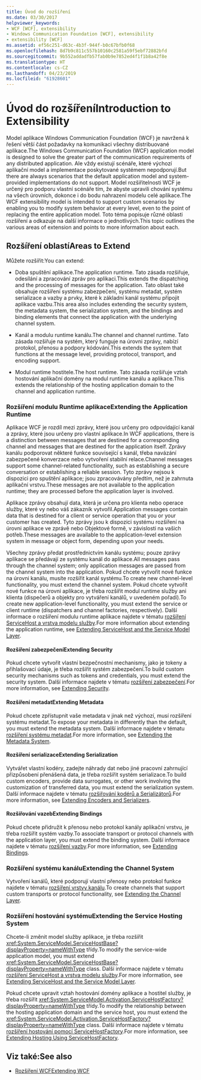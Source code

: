 ```yaml
---
title: Úvod do rozšíření
ms.date: 03/30/2017
helpviewer_keywords:
- WCF [WCF], extensibility
- Windows Communication Foundation [WCF], extensibility
- extensibility [WCF]
ms.assetid: ef56c251-d63c-4b3f-944f-b0c67bfb0f68
ms.openlocfilehash: 8d7b9c811c557b10160c2581a59f5ebf72882bfd
ms.sourcegitcommit: 9b552addadfb57fab0b9e7852ed4f1f1b8a42f8e
ms.translationtype: HT
ms.contentlocale: cs-CZ
ms.lasthandoff: 04/23/2019
ms.locfileid: "61928601"
---
```

# <a name="introduction-to-extensibility"></a><span data-ttu-id="09301-102">Úvod do rozšíření</span><span class="sxs-lookup"><span data-stu-id="09301-102">Introduction to Extensibility</span></span>
<span data-ttu-id="09301-103">Model aplikace Windows Communication Foundation (WCF) je navržená k řešení větší část požadavky na komunikaci všechny distribuované aplikace.</span><span class="sxs-lookup"><span data-stu-id="09301-103">The Windows Communication Foundation (WCF) application model is designed to solve the greater part of the communication requirements of any distributed application.</span></span> <span data-ttu-id="09301-104">Ale vždy existují scénáře, které výchozí aplikační model a implementace poskytované systémem nepodporují.</span><span class="sxs-lookup"><span data-stu-id="09301-104">But there are always scenarios that the default application model and system-provided implementations do not support.</span></span> <span data-ttu-id="09301-105">Model rozšiřitelnosti WCF je určený pro podporu vlastní scénáře tím, že abyste upravili chování systému na všech úrovních, dokonce i do bodu nahrazení modelu celé aplikace.</span><span class="sxs-lookup"><span data-stu-id="09301-105">The WCF extensibility model is intended to support custom scenarios by enabling you to modify system behavior at every level, even to the point of replacing the entire application model.</span></span> <span data-ttu-id="09301-106">Toto téma popisuje různé oblasti rozšíření a odkazuje na další informace o jednotlivých.</span><span class="sxs-lookup"><span data-stu-id="09301-106">This topic outlines the various areas of extension and points to more information about each.</span></span>  
  
## <a name="areas-to-extend"></a><span data-ttu-id="09301-107">Rozšíření oblastí</span><span class="sxs-lookup"><span data-stu-id="09301-107">Areas to Extend</span></span>  
 <span data-ttu-id="09301-108">Můžete rozšířit:</span><span class="sxs-lookup"><span data-stu-id="09301-108">You can extend:</span></span>  
  
- <span data-ttu-id="09301-109">Doba spuštění aplikace.</span><span class="sxs-lookup"><span data-stu-id="09301-109">The application runtime.</span></span> <span data-ttu-id="09301-110">Tato zásada rozšiřuje, odesílání a zpracování zpráv pro aplikaci.</span><span class="sxs-lookup"><span data-stu-id="09301-110">This extends the dispatching and the processing of messages for the application.</span></span> <span data-ttu-id="09301-111">Tato oblast také obsahuje rozšíření systému zabezpečení, systému metadat, systém serializace a vazby a prvky, které k základní kanál systému připojit aplikace vazbu.</span><span class="sxs-lookup"><span data-stu-id="09301-111">This area also includes extending the security system, the metadata system, the serialization system, and the bindings and binding elements that connect the application with the underlying channel system.</span></span>  
  
- <span data-ttu-id="09301-112">Kanál a modulu runtime kanálu.</span><span class="sxs-lookup"><span data-stu-id="09301-112">The channel and channel runtime.</span></span> <span data-ttu-id="09301-113">Tato zásada rozšiřuje na systém, který funguje na úrovni zprávy, nabízí protokol, přenosu a podpory kódování.</span><span class="sxs-lookup"><span data-stu-id="09301-113">This extends the system that functions at the message level, providing protocol, transport, and encoding support.</span></span>  
  
- <span data-ttu-id="09301-114">Modul runtime hostitele.</span><span class="sxs-lookup"><span data-stu-id="09301-114">The host runtime.</span></span> <span data-ttu-id="09301-115">Tato zásada rozšiřuje vztah hostování aplikační domény na modul runtime kanálu a aplikace.</span><span class="sxs-lookup"><span data-stu-id="09301-115">This extends the relationship of the hosting application domain to the channel and application runtime.</span></span>  
  
### <a name="extending-the-application-runtime"></a><span data-ttu-id="09301-116">Rozšíření modulu Runtime aplikace</span><span class="sxs-lookup"><span data-stu-id="09301-116">Extending the Application Runtime</span></span>  
 <span data-ttu-id="09301-117">Aplikace WCF je rozdíl mezi zprávy, které jsou určeny pro odpovídající kanál a zprávy, které jsou určeny pro vlastní aplikace.</span><span class="sxs-lookup"><span data-stu-id="09301-117">In WCF applications, there is a distinction between messages that are destined for a corresponding channel and messages that are destined for the application itself.</span></span> <span data-ttu-id="09301-118">Zprávy kanálu podporovat některé funkce související s kanál, třeba navázání zabezpečené konverzace nebo vytvoření stabilní relace.</span><span class="sxs-lookup"><span data-stu-id="09301-118">Channel messages support some channel-related functionality, such as establishing a secure conversation or establishing a reliable session.</span></span> <span data-ttu-id="09301-119">Tyto zprávy nejsou k dispozici pro spuštění aplikace; jsou zpracovávány předtím, než je zahrnuta aplikační vrstvu.</span><span class="sxs-lookup"><span data-stu-id="09301-119">These messages are not available to the application runtime; they are processed before the application layer is involved.</span></span>  
  
 <span data-ttu-id="09301-120">Aplikace zprávy obsahují data, která je určena pro klienta nebo operace služby, které vy nebo váš zákazník vytvořil.</span><span class="sxs-lookup"><span data-stu-id="09301-120">Application messages contain data that is destined for a client or service operation that you or your customer has created.</span></span> <span data-ttu-id="09301-121">Tyto zprávy jsou k dispozici systému rozšíření na úrovni aplikace ve zprávě nebo Objektové formě, v závislosti na vašich potřeb.</span><span class="sxs-lookup"><span data-stu-id="09301-121">These messages are available to the application-level extension system in message or object form, depending upon your needs.</span></span>  
  
 <span data-ttu-id="09301-122">Všechny zprávy předat prostřednictvím kanálu systému; pouze zprávy aplikace se předávají ze systému kanál do aplikace.</span><span class="sxs-lookup"><span data-stu-id="09301-122">All messages pass through the channel system; only application messages are passed from the channel system into the application.</span></span> <span data-ttu-id="09301-123">Pokud chcete vytvořit nové funkce na úrovni kanálu, musíte rozšířit kanál systému.</span><span class="sxs-lookup"><span data-stu-id="09301-123">To create new channel-level functionality, you must extend the channel system.</span></span> <span data-ttu-id="09301-124">Pokud chcete vytvořit nové funkce na úrovni aplikace, je třeba rozšířit modul runtime služby ani klienta (dispečerů a objekty pro vytváření kanálů, v uvedeném pořadí).</span><span class="sxs-lookup"><span data-stu-id="09301-124">To create new application-level functionality, you must extend the service or client runtime (dispatchers and channel factories, respectively).</span></span> <span data-ttu-id="09301-125">Další informace o rozšíření modulu runtime aplikace najdete v tématu [rozšíření ServiceHost a vrstva modelu služby](../../../docs/framework/wcf/extending/extending-servicehost-and-the-service-model-layer.md).</span><span class="sxs-lookup"><span data-stu-id="09301-125">For more information about extending the application runtime, see [Extending ServiceHost and the Service Model Layer](../../../docs/framework/wcf/extending/extending-servicehost-and-the-service-model-layer.md).</span></span>  
  
#### <a name="extending-security"></a><span data-ttu-id="09301-126">Rozšíření zabezpečení</span><span class="sxs-lookup"><span data-stu-id="09301-126">Extending Security</span></span>  
 <span data-ttu-id="09301-127">Pokud chcete vytvořit vlastní bezpečnostní mechanismy, jako je tokeny a přihlašovací údaje, je třeba rozšířit systém zabezpečení.</span><span class="sxs-lookup"><span data-stu-id="09301-127">To build custom security mechanisms such as tokens and credentials, you must extend the security system.</span></span> <span data-ttu-id="09301-128">Další informace najdete v tématu [rozšíření zabezpečení](../../../docs/framework/wcf/extending/extending-security.md).</span><span class="sxs-lookup"><span data-stu-id="09301-128">For more information, see [Extending Security](../../../docs/framework/wcf/extending/extending-security.md).</span></span>  
  
#### <a name="extending-metadata"></a><span data-ttu-id="09301-129">Rozšíření metadat</span><span class="sxs-lookup"><span data-stu-id="09301-129">Extending Metadata</span></span>  
 <span data-ttu-id="09301-130">Pokud chcete zpřístupnit vaše metadata v jinak než výchozí, musí rozšíření systému metadat.</span><span class="sxs-lookup"><span data-stu-id="09301-130">To expose your metadata in differently than the default, you must extend the metadata system.</span></span> <span data-ttu-id="09301-131">Další informace najdete v tématu [rozšíření systému metadat](../../../docs/framework/wcf/extending/extending-the-metadata-system.md).</span><span class="sxs-lookup"><span data-stu-id="09301-131">For more information, see [Extending the Metadata System](../../../docs/framework/wcf/extending/extending-the-metadata-system.md).</span></span>  
  
#### <a name="extending-serialization"></a><span data-ttu-id="09301-132">Rozšíření serializace</span><span class="sxs-lookup"><span data-stu-id="09301-132">Extending Serialization</span></span>  
 <span data-ttu-id="09301-133">Vytvářet vlastní kodéry, zadejte náhrady dat nebo jiné pracovní zahrnující přizpůsobení přenášená data, je třeba rozšířit systém serializace.</span><span class="sxs-lookup"><span data-stu-id="09301-133">To build custom encoders, provide data surrogates, or other work involving the customization of transferred data, you must extend the serialization system.</span></span> <span data-ttu-id="09301-134">Další informace najdete v tématu [rozšiřování kodérů a Serializátorů](../../../docs/framework/wcf/extending/extending-encoders-and-serializers.md).</span><span class="sxs-lookup"><span data-stu-id="09301-134">For more information, see [Extending Encoders and Serializers](../../../docs/framework/wcf/extending/extending-encoders-and-serializers.md).</span></span>  
  
#### <a name="extending-bindings"></a><span data-ttu-id="09301-135">Rozšiřování vazeb</span><span class="sxs-lookup"><span data-stu-id="09301-135">Extending Bindings</span></span>  
 <span data-ttu-id="09301-136">Pokud chcete přidružit k přenosu nebo protokol kanály aplikační vrstvu, je třeba rozšířit systém vazby.</span><span class="sxs-lookup"><span data-stu-id="09301-136">To associate transport or protocol channels with the application layer, you must extend the binding system.</span></span> <span data-ttu-id="09301-137">Další informace najdete v tématu [rozšíření vazby](../../../docs/framework/wcf/extending/extending-bindings.md).</span><span class="sxs-lookup"><span data-stu-id="09301-137">For more information, see [Extending Bindings](../../../docs/framework/wcf/extending/extending-bindings.md).</span></span>  
  
### <a name="extending-the-channel-system"></a><span data-ttu-id="09301-138">Rozšíření systému kanálu</span><span class="sxs-lookup"><span data-stu-id="09301-138">Extending the Channel System</span></span>  
 <span data-ttu-id="09301-139">Vytvoření kanálů, které podporují vlastní přenosy nebo protokol funkce najdete v tématu [rozšíření vrstvy kanálu](../../../docs/framework/wcf/extending/extending-the-channel-layer.md).</span><span class="sxs-lookup"><span data-stu-id="09301-139">To create channels that support custom transports or protocol functionality, see [Extending the Channel Layer](../../../docs/framework/wcf/extending/extending-the-channel-layer.md).</span></span>  
  
### <a name="extending-the-service-hosting-system"></a><span data-ttu-id="09301-140">Rozšíření hostování systému</span><span class="sxs-lookup"><span data-stu-id="09301-140">Extending the Service Hosting System</span></span>  
 <span data-ttu-id="09301-141">Chcete-li změnit model služby aplikace, je třeba rozšířit <xref:System.ServiceModel.ServiceHostBase?displayProperty=nameWithType> třídy.</span><span class="sxs-lookup"><span data-stu-id="09301-141">To modify the service-wide application model, you must extend <xref:System.ServiceModel.ServiceHostBase?displayProperty=nameWithType> class.</span></span> <span data-ttu-id="09301-142">Další informace najdete v tématu [rozšíření ServiceHost a vrstva modelu služby](../../../docs/framework/wcf/extending/extending-servicehost-and-the-service-model-layer.md).</span><span class="sxs-lookup"><span data-stu-id="09301-142">For more information, see [Extending ServiceHost and the Service Model Layer](../../../docs/framework/wcf/extending/extending-servicehost-and-the-service-model-layer.md).</span></span>  
  
 <span data-ttu-id="09301-143">Pokud chcete upravit vztah hostování domény aplikace a hostitel služby, je třeba rozšířit <xref:System.ServiceModel.Activation.ServiceHostFactory?displayProperty=nameWithType> třídy.</span><span class="sxs-lookup"><span data-stu-id="09301-143">To modify the relationship between the hosting application domain and the service host, you must extend the <xref:System.ServiceModel.Activation.ServiceHostFactory?displayProperty=nameWithType> class.</span></span> <span data-ttu-id="09301-144">Další informace najdete v tématu [rozšíření hostování pomocí ServiceHostFactory](../../../docs/framework/wcf/extending/extending-hosting-using-servicehostfactory.md).</span><span class="sxs-lookup"><span data-stu-id="09301-144">For more information, see [Extending Hosting Using ServiceHostFactory](../../../docs/framework/wcf/extending/extending-hosting-using-servicehostfactory.md).</span></span>  
  
## <a name="see-also"></a><span data-ttu-id="09301-145">Viz také:</span><span class="sxs-lookup"><span data-stu-id="09301-145">See also</span></span>

- [<span data-ttu-id="09301-146">Rozšíření WCF</span><span class="sxs-lookup"><span data-stu-id="09301-146">Extending WCF</span></span>](../../../docs/framework/wcf/extending/index.md)
